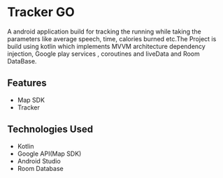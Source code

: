 
# Tracker GO

A android application build for tracking the running while taking the parameters like average speech, time, calories burned etc.The Project is build using kotlin which implements MVVM architecture dependency injection, Google play services , coroutines and liveData and Room DataBase.



## Features

- Map SDK
- Tracker


## Technologies Used
 - Kotlin
 - Google API(Map SDK)
 - Android Studio
 - Room Database
 
